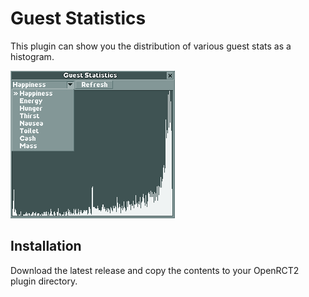 # Guest Statistics

This plugin can show you the distribution of various guest stats as a histogram.

![screenshot](https://raw.githubusercontent.com/kendfrey/openrct2-guest-statistics/master/screenshot.png)

## Installation

Download the latest release and copy the contents to your OpenRCT2 plugin directory.